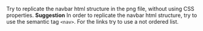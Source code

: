 
Try to replicate the navbar html structure in the png file, without using CSS properties.
**Suggestion**
In order to replicate the navbar html structure, try to use the semantic tag `<nav>`. For the links try to use a not ordered list.
